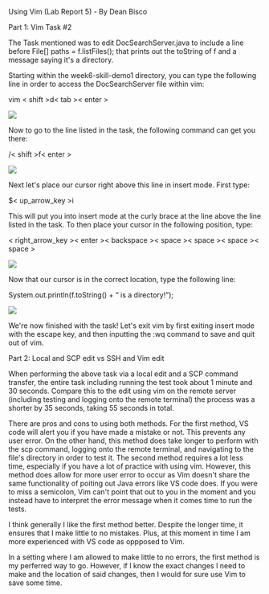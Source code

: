 Using Vim (Lab Report 5) - By Dean Bisco 

Part 1: Vim Task #2

The Task mentioned was to edit DocSearchServer.java to include a line before File[] paths = f.listFiles(); that prints out the toString of f and a message saying it's a directory.

Starting within the week6-skill-demo1 directory, you can type the following line in order to access the DocSearchServer file within vim:

vim < shift >d< tab >< enter >

![](https://aquazap.github.io/cse15l-lab-reports/lab-report-5-screenshot-1.png)

Now to go to the line listed in the task, the following command can get you there:

/< shift >f< enter >

![](https://aquazap.github.io/cse15l-lab-reports/lab-report-5-screenshot-2.png)

Next let's place our cursor right above this line in insert mode. First type:

$< up_arrow_key >i

This will put you into insert mode at the curly brace at the line above the line listed in the task. To then place your cursor in the following position, type:

< right_arrow_key >< enter >< backspace >< space >< space >< space >< space >  

![](https://aquazap.github.io/cse15l-lab-reports/lab-report-5-screenshot-3.png)

Now that our cursor is in the correct location, type the following line:

System.out.println(f.toString() + “ is a directory!”);

![](https://aquazap.github.io/cse15l-lab-reports/lab-report-5-screenshot-4.png)

We're now finished with the task! Let's exit vim by first exiting insert mode with the escape key, and then inputting the :wq command to save and quit out of vim.

Part 2: Local and SCP edit vs SSH and Vim edit

When performing the above task via a local edit and a SCP command transfer, the entire task including running the test took about 1 minute and 30 seconds. Compare this to the edit using vim on the remote server (including testing and logging onto the remote terminal) the process was a shorter by 35 seconds, taking 55 seconds in total. 

There are pros and cons to using both methods. For the first method, VS code will alert you if you have made a mistake or not. This prevents any user error. On the other hand, this method does take longer to perform with the scp command, logging onto the remote terminal, and navigating to the file's directory in order to test it. The second method requires a lot less time, especially if you have a lot of practice with using vim. However, this method does allow for more user error to occur as Vim doesn't share the same functionality of poiting out Java errors like VS code does. If you were to miss a semicolon, Vim can't point that out to you in the moment and you instead have to interpret the error message when it comes time to run the tests.

I think generally I like the first method better. Despite the longer time, it ensures that I make little to no mistakes. Plus, at this moment in time I am more experienced with VS code as oppposed to Vim.

In a setting where I am allowed to make little to no errors, the first method is my perferred way to go. However, if I know the exact changes I need to make and the location of said changes, then I would for sure use Vim to save some time.


